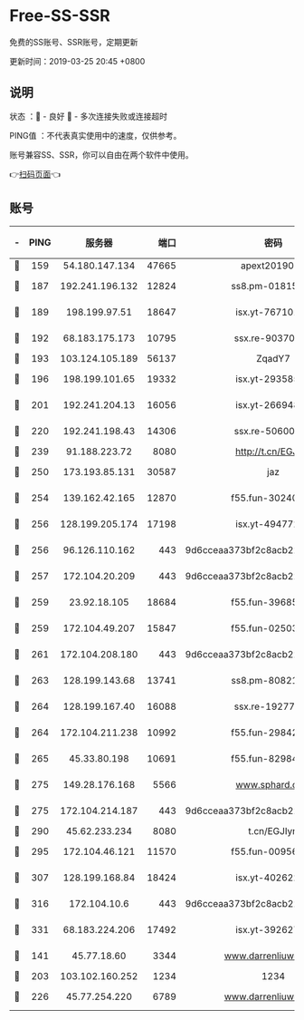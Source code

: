 # Free-SS-SSR

免费的SS账号、SSR账号，定期更新

更新时间：2019-03-25 20:45 +0800

## 说明

状态     ：🙂 - 良好 🙁 - 多次连接失败或连接超时

PING值   ：不代表真实使用中的速度，仅供参考。

账号兼容SS、SSR，你可以自由在两个软件中使用。

👉[扫码页面](https://liesauer.github.io/Free-SS-SSR/)👈

## 账号

|-|PING|服务器|端口|密码|加密方式|区域|
|:----:|:----:|:-----:|-----:|:----:|:----:|:----:|
|🙂|159|54.180.147.134|47665|apext2019001|chacha20|KR|
|🙂|187|192.241.196.132|12824|ss8.pm-01815174|aes-256-cfb|US|
|🙂|189|198.199.97.51|18647|isx.yt-76710107|aes-256-cfb|US|
|🙂|192|68.183.175.173|10795|ssx.re-90370518|aes-256-cfb|US|
|🙂|193|103.124.105.189|56137|ZqadY7|chacha20|CN|
|🙂|196|198.199.101.65|19332|isx.yt-29358597|aes-256-cfb|US|
|🙂|201|192.241.204.13|16056|isx.yt-26694898|aes-256-cfb|US|
|🙂|220|192.241.198.43|14306|ssx.re-50600808|aes-256-cfb|US|
|🙂|239|91.188.223.72|8080|http://t.cn/EGJIyrl|rc4-md5|RU|
|🙂|250|173.193.85.131|30587|jaz|aes-256-cfb|US|
|🙂|254|139.162.42.165|12870|f55.fun-30240273|aes-256-cfb|SG|
|🙂|256|128.199.205.174|17198|isx.yt-49477216|aes-256-cfb|SG|
|🙂|256|96.126.110.162|443|9d6cceaa373bf2c8acb22e60b6a58be6|aes-256-cfb|US|
|🙂|257|172.104.20.209|443|9d6cceaa373bf2c8acb22e60b6a58be6|aes-256-cfb|US|
|🙂|259|23.92.18.105|18684|f55.fun-39685048|aes-256-cfb|US|
|🙂|259|172.104.49.207|15847|f55.fun-02503787|aes-256-cfb|SG|
|🙂|261|172.104.208.180|443|9d6cceaa373bf2c8acb22e60b6a58be6|aes-256-cfb|US|
|🙂|263|128.199.143.68|13741|ss8.pm-80821206|aes-256-cfb|SG|
|🙂|264|128.199.167.40|16088|ssx.re-19277467|aes-256-cfb|SG|
|🙂|264|172.104.211.238|10992|f55.fun-29842586|aes-256-cfb|US|
|🙂|265|45.33.80.198|10691|f55.fun-82984972|aes-256-cfb|US|
|🙂|275|149.28.176.168|5566|www.sphard.com|aes-256-cfb|AU|
|🙂|275|172.104.214.187|443|9d6cceaa373bf2c8acb22e60b6a58be6|aes-256-cfb|US|
|🙂|290|45.62.233.234|8080|t.cn/EGJIyrl|rc4-md5|CA|
|🙂|295|172.104.46.121|11570|f55.fun-00956881|aes-256-cfb|SG|
|🙂|307|128.199.168.84|18424|isx.yt-40262228|aes-256-cfb|SG|
|🙂|316|172.104.10.6|443|9d6cceaa373bf2c8acb22e60b6a58be6|aes-256-cfb|US|
|🙂|331|68.183.224.206|17492|isx.yt-39262764|aes-256-cfb|SG|
|🙂|141|45.77.18.60|3344|www.darrenliuwei.com|aes-256-cfb|JP|
|🙂|203|103.102.160.252|1234|1234|rc4-md5|JP|
|🙂|226|45.77.254.220|6789|www.darrenliuwei.com|aes-256-cfb|SG|
